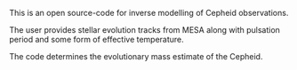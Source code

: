 This is an open source-code for inverse modelling of Cepheid observations.

The user provides stellar evolution tracks from MESA along with pulsation period and some form of effective temperature.

The code determines the evolutionary mass estimate of the Cepheid.
